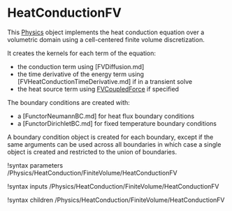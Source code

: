 # HeatConductionFV

This [Physics](syntax/Physics/index.md) object implements the heat conduction equation over a
volumetric domain using a cell-centered finite volume discretization.

It creates the kernels for each term of the equation:

- the conduction term using [FVDiffusion.md]
- the time derivative of the energy term using [FVHeatConductionTimeDerivative.md] if in a transient solve
- the heat source term using [FVCoupledForce](CoupledForce.md) if specified

The boundary conditions are created with:

- a [FunctorNeumannBC.md] for heat flux boundary conditions
- a [FunctorDirichletBC.md] for fixed temperature boundary conditions

A boundary condition object is created for each boundary, except if the same arguments
can be used across all boundaries in which case a single object is created and restricted to
the union of boundaries.

!syntax parameters /Physics/HeatConduction/FiniteVolume/HeatConductionFV

!syntax inputs /Physics/HeatConduction/FiniteVolume/HeatConductionFV

!syntax children /Physics/HeatConduction/FiniteVolume/HeatConductionFV
